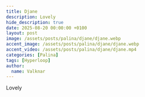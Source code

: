```yaml
---
title: Djane
description: Lovely
hide_description: true
date: 2025-08-20 00:00:00 +0100
layout: post
image: /assets/posts/palina/djane/djane.webp
accent_image: /assets/posts/palina/djane/djane.webp
accent_video: /assets/posts/palina/djane/djane.mp4
categories: [Palina]
tags: [Hyperloop]
author:
  name: Valknar
---
```


Lovely